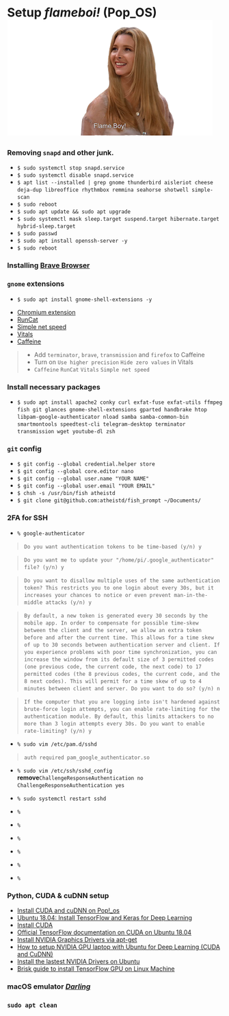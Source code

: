 # Setup *flameboi!* (Pop_OS) ![flameboi! image](https://github.com/atheistd/atheistd.github.io/raw/master/assets/flameboi/flameboi-small.png)

### Removing `snapd` and other junk.

- `$ sudo systemctl stop snapd.service`
- `$ sudo systemctl disable snapd.service`
- ```$ apt list --installed | grep gnome thunderbird aisleriot cheese deja-dup libreoffice rhythmbox remmina seahorse shotwell simple-scan```
- `$ sudo reboot`
- `$ sudo apt update && sudo apt upgrade`
- `$ sudo systemctl mask sleep.target suspend.target hibernate.target hybrid-sleep.target`
- `$ sudo passwd`
- `$ sudo apt install openssh-server -y`
- `$ sudo reboot`



### Installing [Brave Browser](https://brave-browser.readthedocs.io/en/latest/installing-brave.html#linux)



### `gnome` extensions

- `$ sudo apt install gnome-shell-extensions -y`
* [Chromium extension](https://chrome.google.com/webstore/detail/gnome-shell-integration/gphhapmejobijbbhgpjhcjognlahblep)
* [RunCat](https://extensions.gnome.org/extension/2986/runcat/)
* [Simple net speed](https://extensions.gnome.org/extension/1085/simple-net-speed/)
* [Vitals](https://extensions.gnome.org/extension/1460/vitals/)
* [Caffeine](https://extensions.gnome.org/extension/517/caffeine/)

> - Add `terminator`, `brave`, `transmission` and `firefox` to Caffeine
> - Turn on `Use higher precision` `Hide zero values` in Vitals
> - `Caffeine` `RunCat` `Vitals` `Simple net speed`



### Install necessary packages

- ```$ sudo apt install apache2 conky curl exfat-fuse exfat-utils ffmpeg fish git glances gnome-shell-extensions gparted handbrake htop libpam-google-authenticator nload samba samba-common-bin smartmontools speedtest-cli telegram-desktop terminator transmission wget youtube-dl zsh```



### `git` config

- `$ git config --global credential.helper store`
- `$ git config --global core.editor nano`
- `$ git config --global user.name "YOUR NAME"`
- `$ git config --global user.email "YOUR EMAIL"`
- `$ chsh -s /usr/bin/fish atheistd`
- `$ git clone git@github.com:atheistd/fish_prompt ~/Documents/`



### 2FA for SSH

- `% google-authenticator`


> `Do you want authentication tokens to be time-based (y/n) y`


> `Do you want me to update your "/home/pi/.google_authenticator" file? (y/n) y`


> `Do you want to disallow multiple uses of the same authentication
token? This restricts you to one login about every 30s, but it increases
your chances to notice or even prevent man-in-the-middle attacks (y/n) y`


> `By default, a new token is generated every 30 seconds by the mobile app.
In order to compensate for possible time-skew between the client and the server,
we allow an extra token before and after the current time. This allows for a
time skew of up to 30 seconds between authentication server and client. If you
experience problems with poor time synchronization, you can increase the window
from its default size of 3 permitted codes (one previous code, the current
code, the next code) to 17 permitted codes (the 8 previous codes, the current
code, and the 8 next codes). This will permit for a time skew of up to 4 minutes
between client and server.
Do you want to do so? (y/n) n`


> `If the computer that you are logging into isn't hardened against brute-force
login attempts, you can enable rate-limiting for the authentication module.
By default, this limits attackers to no more than 3 login attempts every 30s.
Do you want to enable rate-limiting? (y/n) y`


- `% sudo vim /etc/pam.d/sshd`
> `auth required pam_google_authenticator.so`

- `% sudo vim /etc/ssh/sshd_config`
<b>remove</b>`ChallengeResponseAuthentication no`
`ChallengeResponseAuthentication yes`

- `% sudo systemctl restart sshd`
- `% `
- `% `
- `% `
- `% `
- `% `
- `% `



### Python, CUDA & cuDNN setup

* [Install CUDA and cuDNN on Pop!_os](https://support.system76.com/articles/cuda/)
* [Ubuntu 18.04: Install TensorFlow and Keras for Deep Learning](https://www.pyimagesearch.com/2019/01/30/ubuntu-18-04-install-tensorflow-and-keras-for-deep-learning/)
* [Install CUDA](https://gist.github.com/mikaelhg/cae5b7938aa3dfdf3d06a40739f2f3f4#file-cuda-install-md)
* [Official TensorFlow documentation on CUDA on Ubuntu 18.04](https://www.tensorflow.org/install/gpu#ubuntu_1804_cuda_101)
* [Install NVIDIA Graphics Drivers via apt-get](https://gist.github.com/wangruohui/df039f0dc434d6486f5d4d098aa52d07#install-nvidia-graphics-driver-via-apt-get)
* [How to setup NVIDIA GPU laptop with Ubuntu for Deep Learning (CUDA and CuDNN)](https://lazyprogrammer.me/how-to-setup-nvidia-gpu-laptop-with-ubuntu-for-deep-learning-cuda-and-cudnn/)
* [Install the lastest NVIDIA Drivers on Ubuntu](https://www.maketecheasier.com/install-nvidia-drivers-ubuntu/)
* [Brisk guide to install TensorFlow GPU on Linux Machine](https://medium.com/@redowan/no-bullshit-guide-on-installing-tensorflow-gpu-ubuntu-18-04-18-10-238924cc4a6a)



### macOS emulator [*Darling*](https://www.darlinghq.org/)



### `sudo apt clean`
